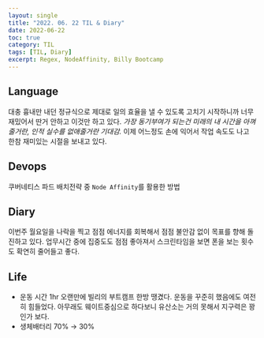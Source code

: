```yaml
---
layout: single
title: "2022. 06. 22 TIL & Diary"
date: 2022-06-22
toc: true
category: TIL
tags: [TIL, Diary]
excerpt: Regex, NodeAffinity, Billy Bootcamp
---
```

## Language  
대충 흉내만 내던 정규식으로 제대로 일의 효율을 낼 수 있도록 고치기 시작하니까 너무 재밌어서 딴거 안하고 이것만 하고 있다. *가장 동기부여가 되는건 미래의 내 시간을 아껴줄거란, 인적 실수를 없애줄거란 기대감.* 이제 어느정도 손에 익어서 작업 속도도 나고 한참 재미있는 시절을 보내고 있다.

## Devops  
쿠버네티스 파드 배치전략 중 `Node Affinity`를 활용한 방법

## Diary  
이번주 월요일을 나락을 찍고 점점 에너지를 회복해서 점점 불안감 없이 목표를 향해 돌진하고 있다. 업무시간 중에 집중도도 점점 좋아져서 스크린타임을 보면 폰을 보는 횟수도 확연히 줄어들고 좋다.

## Life  
* 운동 시간 1hr 오랜만에 빌리의 부트캠프 한방 땡겼다. 운동을 꾸준히 했음에도 여전히 힘들었다. 아무래도 웨이트중심으로 하다보니 유산소는 거의 못해서 지구력은 꽝인가 보다.
* 생체배터리 70% → 30%
  